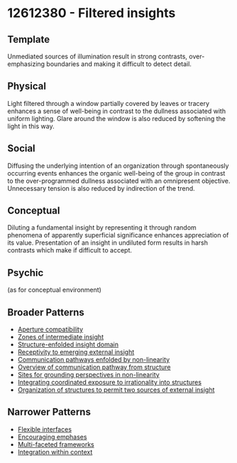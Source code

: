 # 12612380 - Filtered insights

## Template

Unmediated sources of illumination result in strong contrasts, over-emphasizing boundaries and making it difficult to detect detail.

## Physical

Light filtered through a window partially covered by leaves or tracery enhances a sense of well-being in contrast to the dullness associated with uniform lighting. Glare around the window is also reduced by softening the light in this way.

## Social

Diffusing the underlying intention of an organization through spontaneously occurring events enhances the organic well-being of the group in contrast to the over-programmed dullness associated with an omnipresent objective. Unnecessary tension is also reduced by indirection of the trend.

## Conceptual

Diluting a fundamental insight by representing it through random phenomena of apparently superficial significance enhances appreciation of its value. Presentation of an insight in undiluted form results in harsh contrasts which make if difficult to accept.

## Psychic

(as for conceptual environment)

## Broader Patterns

- [Aperture compatibility](12612210)
- [Zones of intermediate insight](12612230)
- [Structure-enfolded insight domain](12611610)
- [Receptivity to emerging external insight](12611380)
- [Communication pathways enfolded by non-linearity](12611740)
- [Overview of communication pathway from structure](12611640)
- [Sites for grounding perspectives in non-linearity](12611760)
- [Integrating coordinated exposure to irrationality into structures](12611440)
- [Organization of structures to permit two sources of external insight](12611590)

## Narrower Patterns

- [Flexible interfaces](12612440)
- [Encouraging emphases](12612500)
- [Multi-faceted frameworks](12612390)
- [Integration within context](12612460)
